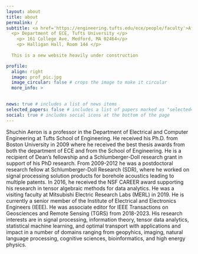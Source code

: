 ```yaml
---
layout: about
title: about
permalink: /
subtitle: <a href='https://engineering.tufts.edu/ece/people/faculty'>Affiliations</a>. 
  <p> Department of ECE, Tufts University </p>
    <p> 161 College Ave, Medford, MA 02464</p>
    <p> Halligan Hall, Room 144 </p>
  
  This is a new website heavily under construction

profile:
  align: right
  image: prof_pic.jpg
  image_circular: false # crops the image to make it circular
  more_info: >
    

news: true # includes a list of news items
selected_papers: false # includes a list of papers marked as "selected={true}"
social: true # includes social icons at the bottom of the page
---
```


Shuchin Aeron is a professor in the Department of Electrical and Computer Engineering at Tufts School of Engineering. 
He received his Ph.D. from Boston University in 2009 where he received the best thesis awards from both the department of ECE and from the School of Engineering. 
He is a recipient of Dean’s fellowship and a Schlumberger-Doll research grant in support of his PhD research. 
From 2009-2012 he was a postdoctoral research fellow at Schlumberger-Doll Research (SDR), where he worked on signal processing solution products for borehole acoustics leading to multiple patents. 
In 2016, he received the NSF CAREER award supporting his research in tensor algebraic methods for data analytics. 
He was a visiting faculty at Mitsubishi Electric Research Labs (MERL) in 2019. 
He is currently a senior member of the Institute of Electrical and Electronics Engineers (IEEE). 
He was associate editor for IEEE Transactions on Geosciences and Remote Sensing (TGRS) from 2018-2023. 
His research interests are in signal processing, information theory, tensor data analytics, statistical machine learning, and optimal transport with applications and impact in a number of domains ranging from geopyhics, imaging, natural language processing, cognitive sciences, bioinformatics, and high energy physics.